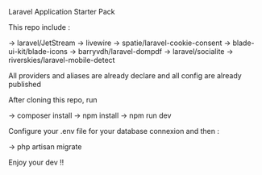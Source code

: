 Laravel Application Starter Pack

This repo include : 

-> laravel/JetStream
-> livewire
-> spatie/laravel-cookie-consent
-> blade-ui-kit/blade-icons
-> barryvdh/laravel-dompdf
-> laravel/socialite
-> riverskies/laravel-mobile-detect

All providers and aliases are already declare and all config are already published

After cloning this repo, run 

-> composer install
-> npm install
-> npm run dev

Configure your .env file for your database connexion and then :

-> php artisan migrate 

Enjoy your dev !! 